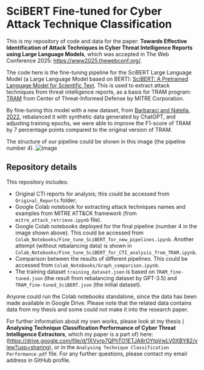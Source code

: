# SciBERT Fine-tuned for Cyber Attack Technique Classification
This is my repository of code and data for the paper: **Towards Effective Identification of Attack Techniques in Cyber Threat Intelligence Reports using Large Language Models**, which was accepted in The Web Conference 2025: https://www2025.thewebconf.org/.

The code here is the fine-tuning pipeline for the SciBERT Large Language Model (a Large Language Model based on BERT): [SciBERT: A Pretrained Language Model for Scientific Text](https://arxiv.org/abs/1903.10676). This is used to extract attack techniques from threat intelligence reports, as a basis for TRAM program: [TRAM](https://github.com/center-for-threat-informed-defense/tram) from Center of Threat-Informed Defense by MITRE Corporation. 

By fine-tuning this model with a new dataset, from [Barbaraci and Natella, 2022](https://github.com/dessertlab/cti-to-mitre-with-nlp), rebalanced it with synthetic data generated by ChatGPT, and adjusting training epochs, we were able to improve the F1-score of TRAM by 7 percentage points compared to the original version of TRAM. 

The structure of our pipeline could be shown in this image (the pipeline number 4). ![image](https://github.com/user-attachments/assets/8db398da-5957-4e73-b22c-6d1f36c29b31)



## Repository details

This repository includes: 
- Original CTI reports for analysis; this could be accessed from `Original_Reports` folder;
- Google Colab notebook for extracting attack techniques names and examples from MITRE ATT&CK framework (from `mitre_attack_retrieve.ipynb` file).
- Google Colab notebooks deployed for the final pipeline (number 4 in the image shown above). This could be accessed from `Colab_Notebooks/Fine_tune_SciBERT_for_new_pipelines.ipynb`. Another attempt (without rebalancing data) is shown in `Colab_Notebooks/Fine_tune_SciBERT_for_CTI_analysis_from_TRAM.ipynb`.
- Comparison between the results of different pipelines. This could be accessed from `Colab_Notebooks/Graph_comparison.ipynb`.
- The training dataset `training_dataset.json` is based on `TRAM_fine-tuned.json` (the result from rebalancing dataset by GPT-3.5) and `TRAM_fine-tuned_SciBERT.json` (the initial dataset).
  
Anyone could run the Colab notebooks standalone, since the data has been made available in Google Drive. Please note that the related data contains data from my thesis and some could not make it into the research paper.

For further information about my own works, please look at my thesis ( **Analysing Technique Classification Performance of Cyber Threat Intelligence Extractors**, which my paper is a part of) here: (https://drive.google.com/file/d/1XVyrp7QPhTO1ETJA6rOYtpVwLV0XBY82/view?usp=sharing), or in the `Analysing Technique Classification Performance.pdf` file. For any further questions, please contact my email address in GitHub profile.
